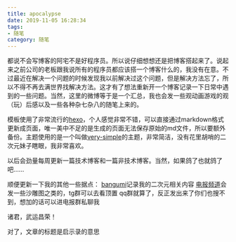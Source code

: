 ```yaml
---
title: apocalypse
date: 2019-11-05 16:28:34
tags: 
- 随笔
category: 随笔
---
```


都说不会写博客的阿宅不是好程序员。所以说仔细想想还是把博客搭起来了。说起来之前公司的老板跟我说所有的程序员都应该搭一个博客什么的，我没有在意。不过最近在解决一个问题的时候发现我以前解决过这个问题，但是解决方法忘了，所以不得不再去满世界找解决方法。这才有了想法重新开一个博客记录一下日常中遇到的一些问题。当然，这里的微博等于是一个汇总，我也会发一些观动画游戏的观（玩）后感以及一些各种杂七杂八的随笔上来的。

模板使用了非常流行的[hexo](https://hexo.io)，个人感觉非常不错，可以直接通过markdown格式更新成页面，唯一美中不足的是生成的页面无法保存原始的md文件，所以要额外备份。主题使用的是一个叫做[very-simple](https://github.com/lotabout/very-simple)的主题，非常简洁，没有花里胡哨的二次元妹子瞎眼，我非常喜欢。

以后会劲量每周更新一篇技术博客和一篇非技术博客。当然，如果鸽了也就鸽了吧……

顺便更新一下我的其他一些据点：
[bangumi](https://bgm.tv/user/taxet)记录我的二次元相关内容
[电报频道](https://t.me/super_sayuri)会发一些沙雕图之类的，tg群可以去看顶置
qq群就算了，反正发出来了你们也搜不到，想加的话可以进电报群私聊我

诸君，武运昌荣！

对了，文章的标题是启示录的意思
